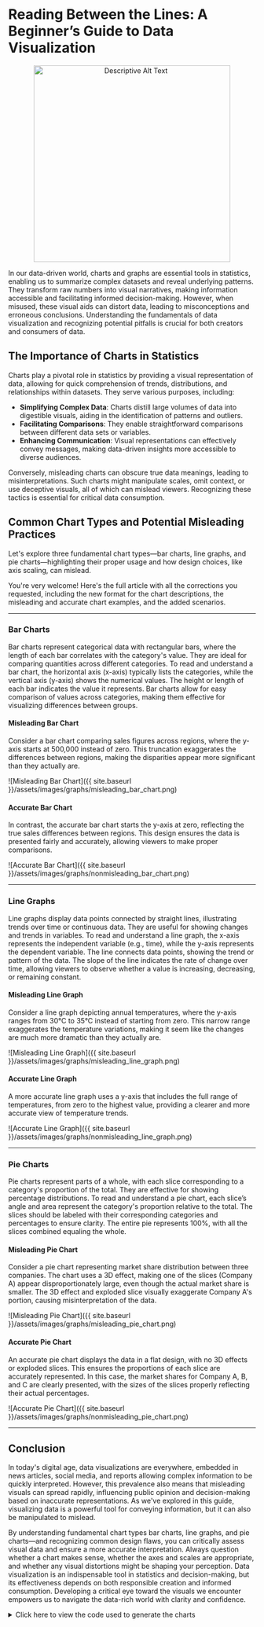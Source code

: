 # Reading Between the Lines: A Beginner’s Guide to Data Visualization

<div style="text-align: center;">
  <img src="{{ site.baseurl }}/assets/images/image8.jpg" alt="Descriptive Alt Text" width="400">
</div>


In our data-driven world, charts and graphs are essential tools in statistics, enabling us to summarize complex datasets and reveal underlying patterns. They transform raw numbers into visual narratives, making information accessible and facilitating informed decision-making. However, when misused, these visual aids can distort data, leading to misconceptions and erroneous conclusions. Understanding the fundamentals of data visualization and recognizing potential pitfalls is crucial for both creators and consumers of data.

## The Importance of Charts in Statistics

Charts play a pivotal role in statistics by providing a visual representation of data, allowing for quick comprehension of trends, distributions, and relationships within datasets. They serve various purposes, including:

- **Simplifying Complex Data**: Charts distill large volumes of data into digestible visuals, aiding in the identification of patterns and outliers.
- **Facilitating Comparisons**: They enable straightforward comparisons between different data sets or variables.
- **Enhancing Communication**: Visual representations can effectively convey messages, making data-driven insights more accessible to diverse audiences.

Conversely, misleading charts can obscure true data meanings, leading to misinterpretations. Such charts might manipulate scales, omit context, or use deceptive visuals, all of which can mislead viewers. Recognizing these tactics is essential for critical data consumption.

## Common Chart Types and Potential Misleading Practices

Let's explore three fundamental chart types—bar charts, line graphs, and pie charts—highlighting their proper usage and how design choices, like axis scaling, can mislead.

You're very welcome! Here's the full article with all the corrections you requested, including the new format for the chart descriptions, the misleading and accurate chart examples, and the added scenarios.

---

### Bar Charts  
Bar charts represent categorical data with rectangular bars, where the length of each bar correlates with the category's value. They are ideal for comparing quantities across different categories. To read and understand a bar chart, the horizontal axis (x-axis) typically lists the categories, while the vertical axis (y-axis) shows the numerical values. The height or length of each bar indicates the value it represents. Bar charts allow for easy comparison of values across categories, making them effective for visualizing differences between groups.  

#### Misleading Bar Chart  
Consider a bar chart comparing sales figures across regions, where the y-axis starts at 500,000 instead of zero. This truncation exaggerates the differences between regions, making the disparities appear more significant than they actually are.

![Misleading Bar Chart]({{ site.baseurl }}/assets/images/graphs/misleading_bar_chart.png)  

#### Accurate Bar Chart  
In contrast, the accurate bar chart starts the y-axis at zero, reflecting the true sales differences between regions. This design ensures the data is presented fairly and accurately, allowing viewers to make proper comparisons.

![Accurate Bar Chart]({{ site.baseurl }}/assets/images/graphs/nonmisleading_bar_chart.png)  

---

### Line Graphs  
Line graphs display data points connected by straight lines, illustrating trends over time or continuous data. They are useful for showing changes and trends in variables. To read and understand a line graph, the x-axis represents the independent variable (e.g., time), while the y-axis represents the dependent variable. The line connects data points, showing the trend or pattern of the data. The slope of the line indicates the rate of change over time, allowing viewers to observe whether a value is increasing, decreasing, or remaining constant.  

#### Misleading Line Graph  
Consider a line graph depicting annual temperatures, where the y-axis ranges from 30°C to 35°C instead of starting from zero. This narrow range exaggerates the temperature variations, making it seem like the changes are much more dramatic than they actually are.

![Misleading Line Graph]({{ site.baseurl }}/assets/images/graphs/misleading_line_graph.png)  

#### Accurate Line Graph  
A more accurate line graph uses a y-axis that includes the full range of temperatures, from zero to the highest value, providing a clearer and more accurate view of temperature trends.

![Accurate Line Graph]({{ site.baseurl }}/assets/images/graphs/nonmisleading_line_graph.png)  

---

### Pie Charts  
Pie charts represent parts of a whole, with each slice corresponding to a category's proportion of the total. They are effective for showing percentage distributions. To read and understand a pie chart, each slice’s angle and area represent the category's proportion relative to the total. The slices should be labeled with their corresponding categories and percentages to ensure clarity. The entire pie represents 100%, with all the slices combined equaling the whole.  

#### Misleading Pie Chart  
Consider a pie chart representing market share distribution between three companies. The chart uses a 3D effect, making one of the slices (Company A) appear disproportionately large, even though the actual market share is smaller. The 3D effect and exploded slice visually exaggerate Company A's portion, causing misinterpretation of the data.

![Misleading Pie Chart]({{ site.baseurl }}/assets/images/graphs/misleading_pie_chart.png)  

#### Accurate Pie Chart  
An accurate pie chart displays the data in a flat design, with no 3D effects or exploded slices. This ensures the proportions of each slice are accurately represented. In this case, the market shares for Company A, B, and C are clearly presented, with the sizes of the slices properly reflecting their actual percentages.

![Accurate Pie Chart]({{ site.baseurl }}/assets/images/graphs/nonmisleading_pie_chart.png)  

---

## Conclusion

In today's digital age, data visualizations are everywhere, embedded in news articles, social media, and reports allowing complex information to be quickly interpreted. However, this prevalence also means that misleading visuals can spread rapidly, influencing public opinion and decision-making based on inaccurate representations. As we've explored in this guide, visualizing data is a powerful tool for conveying information, but it can also be manipulated to mislead.

By understanding fundamental chart types bar charts, line graphs, and pie charts—and recognizing common design flaws, you can critically assess visual data and ensure a more accurate interpretation. Always question whether a chart makes sense, whether the axes and scales are appropriate, and whether any visual distortions might be shaping your perception. Data visualization is an indispensable tool in statistics and decision-making, but its effectiveness depends on both responsible creation and informed consumption. Developing a critical eye toward the visuals we encounter empowers us to navigate the data-rich world with clarity and confidence.

<details>
  <summary>Click here to view the code used to generate the charts</summary>

#{% highlight bash %}
```bash
# Create a directory for the images if it doesn't exist
mkdir -p graphs

python - << 'EOF'
import matplotlib.pyplot as plt
import numpy as np

# ------------------------------
# Bar Charts
# ------------------------------
regions = ['Region A', 'Region B', 'Region C']
values = [600000, 650000, 700000]

# Misleading Bar Chart: y-axis starting at 500,000
plt.figure(figsize=(6,4))
plt.bar(regions, values, color='skyblue')
plt.ylim(500000, max(values)+10000)
plt.title("Misleading Bar Chart (Truncated y-axis)")
plt.ylabel("Sales")
plt.xlabel("Regions")
plt.tight_layout()
plt.savefig("graphs/misleading_bar_chart.png")
plt.close()

# Accurate Bar Chart: y-axis starting at 0
plt.figure(figsize=(6,4))
plt.bar(regions, values, color='lightgreen')
plt.ylim(0, max(values)+100000)
plt.title("Accurate Bar Chart (Full y-axis)")
plt.ylabel("Sales")
plt.xlabel("Regions")
plt.tight_layout()
plt.savefig("graphs/accurate_bar_chart.png")
plt.close()

# ------------------------------
# Line Graphs
# ------------------------------
years = np.arange(2000, 2011)
temperatures = [30.1, 30.3, 30.2, 30.5, 30.4, 30.6, 30.8, 30.7, 30.9, 31.0, 31.2]

# Misleading Line Graph: y-axis set to narrow range
plt.figure(figsize=(6,4))
plt.plot(years, temperatures, marker='o', linestyle='-', color='coral')
plt.ylim(30, 31.5)
plt.title("Misleading Line Graph (Narrow y-axis)")
plt.ylabel("Temperature (°C)")
plt.xlabel("Year")
plt.tight_layout()
plt.savefig("graphs/misleading_line_graph.png")
plt.close()

# Accurate Line Graph: y-axis including full range
plt.figure(figsize=(6,4))
plt.plot(years, temperatures, marker='o', linestyle='-', color='seagreen')
plt.ylim(0, 35)
plt.title("Accurate Line Graph (Full y-axis)")
plt.ylabel("Temperature (°C)")
plt.xlabel("Year")
plt.tight_layout()
plt.savefig("graphs/accurate_line_graph.png")
plt.close()

# ------------------------------
# Pie Charts
# ------------------------------
labels = ['Company A', 'Company B', 'Company C']
sizes = [40, 35, 25]
colors = ['gold', 'lightblue', 'lightcoral']

# Misleading Pie Chart: with shadow and exploded effect (simulating 3D effect)
explode = (0.1, 0, 0)  # Explode first slice
plt.figure(figsize=(6,4))
plt.pie(sizes, labels=labels, autopct='%1.1f%%', startangle=140, shadow=True, explode=explode)
plt.title("Misleading Pie Chart (3D effect)")
plt.axis('equal')
plt.savefig("graphs/misleading_pie_chart.png")
plt.close()

# Accurate Pie Chart: Flat design
plt.figure(figsize=(6,4))
plt.pie(sizes, labels=labels, autopct='%1.1f%%', startangle=140, shadow=False)
plt.title("Accurate Pie Chart (Flat design)")
plt.axis('equal')
plt.savefig("graphs/accurate_pie_chart.png")
plt.close()
EOF

echo "Graphs generated and saved in the 'graphs' directory."
#{% endhighlight %}
```
</details>
